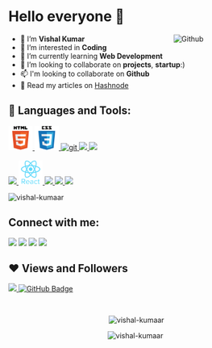 # Hello everyone 👋

<img width="35%" align="right" alt="Github" src="https://user-images.githubusercontent.com/48678280/88862734-4903af80-d201-11ea-968b-9c939d88a37c.gif" />


- 👋 I’m **Vishal Kumar**
- 👀 I’m interested in **Coding**
- 🌱 I’m currently learning **Web Development**
- 💞️ I’m looking to collaborate on **projects**, **startup**:)
- 📫 I'm looking to collaborate on **Github**
- 📝 Read my articles on [Hashnode](https://hashnode.com/@vishal-kumar "Click Me")

## 🚀 Languages and Tools:

<p align="left">
    <a href="https://www.w3.org/html/" target="_blank" rel="noreferrer"> <img src="https://raw.githubusercontent.com/devicons/devicon/master/icons/html5/html5-original-wordmark.svg" alt="html5" width="48" height="48"/> </a>
    <a href="https://www.w3schools.com/css/" target="_blank" rel="noreferrer"> <img src="https://raw.githubusercontent.com/devicons/devicon/master/icons/css3/css3-original-wordmark.svg" alt="css3" width="48" height="48"/> </a>
    <a href="https://git-scm.com/" target="_blank" rel="noreferrer"> <img src="https://www.vectorlogo.zone/logos/git-scm/git-scm-icon.svg" alt="git" width="48" height="48"/> </a>
    <a href="https://www.javascript.com/" target="_blank"> <img src="https://img.icons8.com/color/48/000000/javascript.png"/> </a>
    <a href="https://www.python.org" target="_blank"> <img src="https://img.icons8.com/color/48/000000/python.png"/> </a> 
    <br/>
    <br/>
    <a href="https://tailwindcss.com/" target="_blank"> <img src="https://img.icons8.com/color/48/000000/tailwindcss.png"/> </a>
    <a href="https://reactjs.org/" target="_blank" rel="noreferrer"> <img src="https://raw.githubusercontent.com/devicons/devicon/master/icons/react/react-original-wordmark.svg" alt="react" width="48" height="48"/> </a>
    <a href="https://nodejs.org" target="_blank"> <img src="https://img.icons8.com/color/48/000000/nodejs.png"/> </a>
    <a href="https://expressjs.com/" target="_blank"> <img src="https://img.icons8.com/office/48/express-js.png"/> </a>
    <a href="https://mongodb.com/" target="_blank"> <img src="https://img.icons8.com/color/48/000000/mongodb.png"/> </a>
</p>

<p ><img src="https://github-readme-stats.vercel.app/api/top-langs?username=vishal-kumaar&show_icons=true&locale=en&layout=compact" alt="vishal-kumaar" /></p>


## Connect with me:

<p align="left">

<a href = "https://www.linkedin.com/in/vishal-kumar-909758228/" target="_blank"><img src="https://img.icons8.com/fluent/48/000000/linkedin.png"/></a>
<a href = "https://www.instagram.com/_vishal.kumar07/" target="_blank"><img src="https://img.icons8.com/fluent/48/000000/instagram-new.png"></a>
<a href = "https://twitter.com/vishalkumar0837" target="_blank"><img src="https://img.icons8.com/fluent/48/000000/twitter.png"/></a>
<a href = "https://www.facebook.com/im.vishaal.kumar/" target="_blank"><img src="https://img.icons8.com/color/48/000000/facebook.png"/></a>

</p>

## ❤ Views and Followers
<p>
    <a href="https://github.com/vishal-kumaar/github-profile-views-counter">
        <img src="https://komarev.com/ghpvc/?username=vishal-kumaar">
    </a>
    <a href="https://github.com/vishal-kumaar?tab=followers"><img src="https://img.shields.io/github/followers/vishal-kumaar?label=Followers&style=social" alt="GitHub Badge"></a>
</p>

<br />

<p align="center">&nbsp;<img src="https://github-readme-stats.vercel.app/api?username=vishal-kumaar&show_icons=true&locale=en" alt="vishal-kumaar" /></p>

<p align="center"><img src="https://github-readme-streak-stats.herokuapp.com/?user=vishal-kumaar&" alt="vishal-kumaar" /></p>
